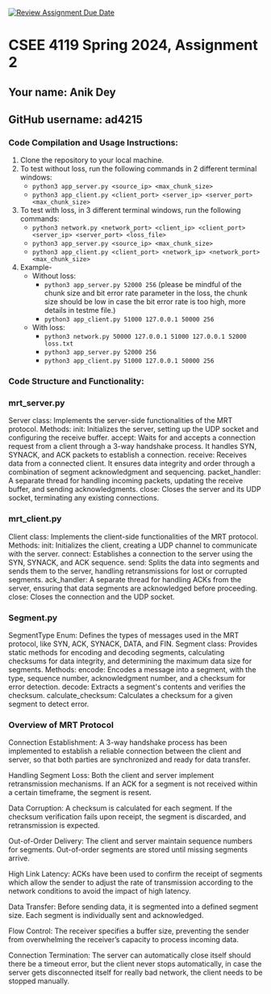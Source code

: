 [![Review Assignment Due Date](https://classroom.github.com/assets/deadline-readme-button-24ddc0f5d75046c5622901739e7c5dd533143b0c8e959d652212380cedb1ea36.svg)](https://classroom.github.com/a/KQFw0QXH)
# CSEE 4119 Spring 2024, Assignment 2
## Your name: Anik Dey
## GitHub username: ad4215

### Code Compilation and Usage Instructions:

1. Clone the repository to your local machine.
2. To test without loss, run the following commands in 2 different terminal windows:
    - `python3 app_server.py <source_ip> <max_chunk_size>`
    - `python3 app_client.py <client_port> <server_ip> <server_port> <max_chunk_size>`
3. To test with loss, in 3 different terminal windows, run the following commands:
    - `python3 network.py <network_port> <client_ip> <client_port> <server_ip> <server_port> <loss_file>`
    - `python3 app_server.py <source_ip> <max_chunk_size>`
    - `python3 app_client.py <client_port> <network_ip> <network_port> <max_chunk_size>`
4. Example-
    - Without loss:
        - `python3 app_server.py 52000 256` (please be mindful of the chunk size and bit error rate parameter in the loss, the chunk size should be low in case the bit error rate is too high, more details in testme file.)
        - `python3 app_client.py 51000 127.0.0.1 50000 256` 
    - With loss:
        - `python3 network.py 50000 127.0.0.1 51000 127.0.0.1 52000 loss.txt`
        - `python3 app_server.py 52000 256`
        - `python3 app_client.py 51000 127.0.0.1 50000 256`
     
### Code Structure and Functionality:

### mrt_server.py

Server class: Implements the server-side functionalities of the MRT protocol.
Methods:
init: Initializes the server, setting up the UDP socket and configuring the receive buffer.
accept: Waits for and accepts a connection request from a client through a 3-way handshake process. It handles SYN, SYNACK, and ACK packets to establish a connection.
receive: Receives data from a connected client. It ensures data integrity and order through a combination of segment acknowledgment and sequencing.
packet_handler: A separate thread for handling incoming packets, updating the receive buffer, and sending acknowledgments.
close: Closes the server and its UDP socket, terminating any existing connections.

### mrt_client.py

Client class: Implements the client-side functionalities of the MRT protocol.
Methods:
init: Initializes the client, creating a UDP channel to communicate with the server.
connect: Establishes a connection to the server using the SYN, SYNACK, and ACK sequence.
send: Splits the data into segments and sends them to the server, handling retransmissions for lost or corrupted segments.
ack_handler: A separate thread for handling ACKs from the server, ensuring that data segments are acknowledged before proceeding.
close: Closes the connection and the UDP socket.

### Segment.py

SegmentType Enum: Defines the types of messages used in the MRT protocol, like SYN, ACK, SYNACK, DATA, and FIN.
Segment class: Provides static methods for encoding and decoding segments, calculating checksums for data integrity, and determining the maximum data size for segments.
Methods:
encode: Encodes a message into a segment, with the type, sequence number, acknowledgment number, and a checksum for error detection.
decode: Extracts a segment's contents and verifies the checksum.
calculate_checksum: Calculates a checksum for a given segment to detect error.


### Overview of MRT Protocol


Connection Establishment: 
A 3-way handshake process has been implemented to establish a reliable connection between the client and server, so that both parties are synchronized and ready for data transfer.

Handling Segment Loss:
Both the client and server implement retransmission mechanisms. If an ACK for a segment is not received within a certain timeframe, the segment is resent.

Data Corruption:
A checksum is calculated for each segment. If the checksum verification fails upon receipt, the segment is discarded, and retransmission is expected.

Out-of-Order Delivery:
The client and server maintain sequence numbers for segments. Out-of-order segments are stored until missing segments arrive.

High Link Latency:
ACKs have been used to confirm the receipt of segments which allow the sender to adjust the rate of transmission according to the network conditions to avoid the impact of high latency.

Data Transfer:
Before sending data, it is segmented into a defined segment size. Each segment is individually sent and acknowledged.

Flow Control:
The receiver specifies a buffer size, preventing the sender from overwhelming the receiver’s capacity to process incoming data.

Connection Termination: 
The server can automatically close itself should there be a timeout error, but the client never stops automatically, in case the server gets disconnected itself for really bad network, the client needs to be stopped manually.

